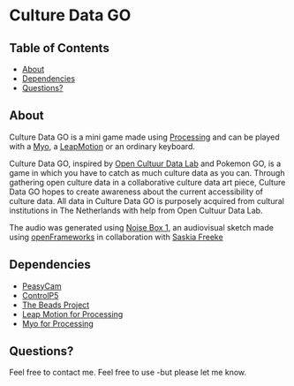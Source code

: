 
# Culture Data GO

## Table of Contents
- [About](#about)
- [Dependencies](#dependencies)
- [Questions?](#questions)

## About
Culture Data GO is a mini game made using [Processing](https://processing.org/) and can be played with a [Myo](https://www.myo.com/), a [LeapMotion](https://www.leapmotion.com/) or an ordinary keyboard.

Culture Data GO, inspired by [Open Cultuur Data Lab](http://www.opencultuurdata.nl/) and Pokemon GO, is a game in which you have to catch as much culture data as you can. Through gathering open culture data in a collaborative culture data art piece, Culture Data GO hopes to create awareness about the current accessibility of culture data. 
All data in Culture Data GO is purposely acquired from cultural institutions in The Netherlands with help from Open Cultuur Data Lab.

The audio was generated using [Noise Box 1](https://vimeo.com/191627376), an audiovisual sketch made using [openFrameworks](http://openframeworks.cc/) in collaboration with [Saskia Freeke](http://www.sasj.nl/)

## Dependencies
- [PeasyCam](https://github.com/jdf/peasycam)
- [ControlP5](https://github.com/sojamo/controlp5)
- [The Beads Project](https://github.com/orsjb/beads)
- [Leap Motion for Processing](https://github.com/nok/leap-motion-processing)
- [Myo for Processing](https://github.com/nok/myo-processing)

## Questions?
Feel free to contact me.
Feel free to use -but please let me know.

